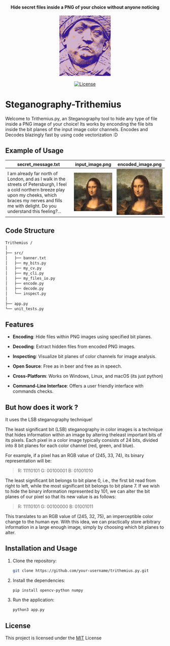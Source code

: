 
#### <p align="center">Hide secret files inside a PNG of your choice without anyone noticing </p>

<p align="center">
  <img src="repo/logo.png" alt="Logo" width="32%"/>
</p>

<p align="center">
  <a href="LICENSE">
    <img src="https://img.shields.io/badge/License-MIT-blue.svg" alt="License">
  </a>
</p>


# Steganography-Trithemius

Welcome to Trithemius.py, an Steganography tool to hide any type of file inside a PNG image of your choice! Its works by enconding the file bits inside the bit planes of the input image color channels. Encodes and Decodes blazingly fast by using code vectorization :D

## Example of Usage

| secret_message.txt | input_image.png | encoded_image.png |
|-----------|-----------| -----------|
| I am already far north of London, and as I walk in the streets of Petersburgh, I feel a cold northern breeze play upon my cheeks, which braces my nerves and fills me with delight. Do you understand this feeling?...| ![img1](repo/monalisa.png) | ![img2](repo/encoded_monalisa.png) |


## Code Structure

    Trithemius /
    │
    ├── src/
    │   ├── banner.txt
    │   ├── my_bits.py
    │   ├── my_cv.py
    │   ├── my_cli.py
    │   ├── my_files_io.py
    │   ├── encode.py
    │   ├── decode.py
    │   └── inspect.py
    │
    ├── app.py
    └── unit_tests.py

## Features

- **Encoding**:   Hide files within PNG images using specified bit planes.
- **Decoding**:   Extract hidden files from encoded PNG images.
- **Inspecting**: Visualize bit planes of color channels for image analysis.

- **Open Source**: Free as in beer and free as in speech.
- **Cross-Platform**: Works on Windows, Linux, and macOS (its just python)
- **Command-Line Interface**: Offers a user friendly interface with commands checks. 

## But how does it work ?

It uses the LSB steganography technique!

The least significant bit (LSB) steganography in color images is a technique that hides information within an image by altering theleast important bits of its pixels. Each pixel in a color image typically consists of 24 bits, divided into 8 bit planes for each color channel (red, green, and blue).

For example, if a pixel has an RGB value of (245, 33, 74), its binary representation will be:

> R: 11110101 
> G: 00100001
> B: 01001010  

The least significant bit belongs to bit plane 0, i.e., the first bit read from right to left, while the most significant bit belongs to bit plane 7. If we wish to hide the binary information represented by 101, we can alter the bit planes of our pixel so that its new value is as follows:

> R: 11110101
> G: 00100000
> B: 01001011

This translates to an RGB value of (245, 32, 75), an imperceptible color change to the human eye. With this idea, we can practically store arbitrary information in a large enough image, simply by choosing which bit planes to alter.

## Installation and Usage

1. Clone the repository:
   ```sh
   git clone https://github.com/your-username/trithemius.py.git

2. Install the dependencies:
   ```sh
   pip install opencv-python numpy
   ```
3. Run the application:
   ```sh
   python3 app.py
   ```

## License

This project is licensed under the [MIT](LICENSE) License
